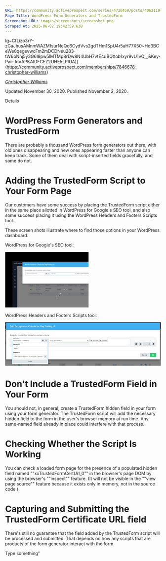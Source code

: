 ```yaml
---
URL: https://community.activeprospect.com/series/4720459/posts/4062119-wordpress-form-generators-and-trustedform
Page Title: WordPress Form Generators and TrustedForm
Screenshot URL: images/screenshots/screenshot.png
Scraped At: 2025-06-02 19:42:59.638
---
```

Ig~CfLizo3rY-zGaJhusAMnmWAZMfsurNeQo6CydVvs2gdTHm1SpU4r5aH77X50~Hd3BCeWe8qegevwcFm2mDCDNeu283-tW6bNnj5y3G6I9pw5lMTMp8rDw8N4UbH7vtE4uBOXob1xyr9vU1vQ__&Key-Pair-Id=APKAIDFCFZ2UHE5LPIUA)](https://community.activeprospect.com/memberships/7846678-christopher-williams)

[_Christopher Williams_](https://community.activeprospect.com/memberships/7846678-christopher-williams)

Updated November 30, 2020. Published November 2, 2020.

Details

# WordPress Form Generators and TrustedForm

There are probably a thousand WordPress form generators out there, with old ones disappearing and new ones appearing faster than anyone can keep track. Some of them deal with script-inserted fields gracefully, and some do not.

# Adding the TrustedForm Script to Your Form Page

Our customers have some success by placing the TrustedForm script either in the same place allotted in WordPress for Google's SEO tool, and also some success placing it using the WordPress Headers and Footers Scripts tool.

These screen shots illustrate where to find those options in your WordPress dashboard.

WordPress for Google's SEO tool:

![](images/image-1.png)

WordPress Headers and Footers Scripts tool:

![](images/image-2.png)

# Don't Include a TrustedForm Field in Your Form

You should not, in general, create a TrustedForm hidden field in your form using your form generator. The TrustedForm script will add the necessary hidden field to the form in the user's browser memory at run time. Any same-named field already in place could interfere with that process.

# Checking Whether the Script Is Working

You can check a loaded form page for the presence of a populated hidden field named ""xxTrustedFormCertUrl\_0"" in the browser's page DOM by using the browser's ""inspect"" feature. (It will not be visible in the ""view page source"" feature because it exists only in memory, not in the source code.)

# Capturing and Submitting the TrustedForm Certificate URL field

There's still no guarantee that the field added by the TrustedForm script will be processed and submitted. That depends on how any scripts that are products of the form generator interact with the form.

Type something"
